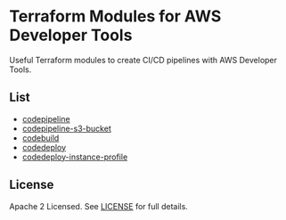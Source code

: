 # Terraform Modules for AWS Developer Tools

Useful Terraform modules to create CI/CD pipelines with AWS Developer Tools.

## List

* [codepipeline](modules/codepipeline/README.md)
* [codepipeline-s3-bucket](modules/codepipeline-s3-bucket/README.md)
* [codebuild](modules/codebuild/README.md)
* [codedeploy](modules/codedeploy/README.md)
* [codedeploy-instance-profile](modules/codedeploy-instance-profile/README.md)


## License

Apache 2 Licensed. See [LICENSE](LICENSE) for full details.
